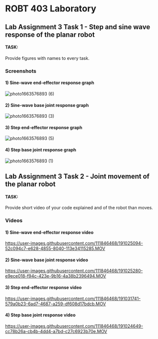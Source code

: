 # ROBT 403 Laboratory

## Lab Assignment 3 Task 1 - Step and sine wave response of the planar robot

#### TASK:

Provide figures with names to every task.

### Screenshots
#### 1) Sine-wave end-effector response graph

![photo1663576893 (6)](https://user-images.githubusercontent.com/111846468/190984678-15256123-49da-4aa4-8f73-be0151c7b498.jpeg)

#### 2) Sine-wave base joint response graph

![photo1663576893 (3)](https://user-images.githubusercontent.com/111846468/190983951-a81ab06e-db51-47cf-9d1e-2420b8b87bed.jpeg)

#### 3) Step end-effector response graph

![photo1663576893 (5)](https://user-images.githubusercontent.com/111846468/190984442-1cd18f7c-13d9-4632-b317-106b6d5066d1.jpeg)

#### 4) Step base joint response graph

![photo1663576893 (1)](https://user-images.githubusercontent.com/111846468/190982807-57ede8d7-c517-431c-948f-d2e7edc5ea3a.jpeg)

## Lab Assignment 3 Task 2 - Joint movement of the planar robot

#### TASK: 

Provide short video of your code explained and of the robot than moves.

### Videos
#### 1) Sine-wave end-effector response video

https://user-images.githubusercontent.com/111846468/191025094-52c094c7-e628-4855-8040-113e34115285.MOV

#### 2) Sine-wave base joint response video

https://user-images.githubusercontent.com/111846468/191025280-e9ece018-f94c-423e-9b16-4a38b2396494.MOV

#### 3) Step end-effector response video

https://user-images.githubusercontent.com/111846468/191031741-579a0b23-6ad7-4687-a259-df608d17bdcb.MOV

#### 4) Step base joint response video

https://user-images.githubusercontent.com/111846468/191024649-cc78b26a-cb4b-4dd4-a7bd-c27c6923b70e.MOV





